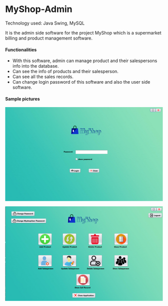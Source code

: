 # MyShop-Admin

Technology used: Java Swing, MySQL

It is the admin side software for the project MyShop which is a supermarket billing and product management software.

#### Functionalities

<ul>
    <li>With this software, admin can manage product and their salespersons info into the database.</li>
    <li>Can see the info of products and their salesperson.</li>
    <li>Can see all the sales records.</li>
    <li>Can change login password of this software and also the user side software.</li>
</ul>

#### Sample pictures

![login page](./app_sample_picture/1.png)

![homepage](./app_sample_picture/2.png)
